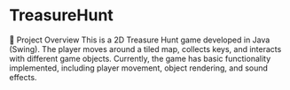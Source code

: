 # TreasureHunt
📖 Project Overview  This is a 2D Treasure Hunt game developed in Java (Swing). The player moves around a tiled map, collects keys, and interacts with different game objects. Currently, the game has basic functionality implemented, including player movement, object rendering, and sound effects.
